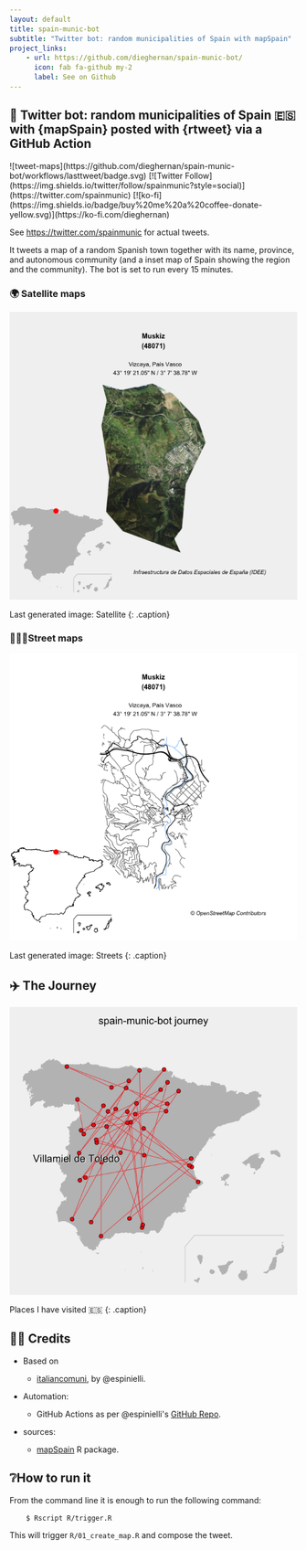 ```yaml
---
layout: default
title: spain-munic-bot
subtitle: "Twitter bot: random municipalities of Spain with mapSpain"
project_links:
    - url: https://github.com/dieghernan/spain-munic-bot/
      icon: fab fa-github my-2
      label: See on Github
---
```


## 🤖 Twitter bot: random municipalities of Spain 🇪🇸 with {mapSpain} posted with {rtweet} via a GitHub Action

<div markdown="1" class="badges">
![tweet-maps](https://github.com/dieghernan/spain-munic-bot/workflows/lasttweet/badge.svg)
[![Twitter Follow](https://img.shields.io/twitter/follow/spainmunic?style=social)](https://twitter.com/spainmunic)
[![ko-fi](https://img.shields.io/badge/buy%20me%20a%20coffee-donate-yellow.svg)](https://ko-fi.com/dieghernan)
</div>

See <https://twitter.com/spainmunic> for actual tweets.

It tweets a map of a random Spanish town together with its name, province, and autonomous community (and a inset map of Spain showing the region and the community). The bot is set to run every 15 minutes.

### 🌍 Satellite maps 

![last-map-satellite](/assets/img/munic-satellite.png)

Last generated image: Satellite 
{: .caption}

### 🚶🏻‍♂️Street maps 

![last-map-streets](/assets/img/munic-streets.png)

Last generated image: Streets
{: .caption}

## ✈️ The Journey

![journey](/assets/img/journey.png)

Places I have visited 🇪🇸
{: .caption}

## 🙌🏻 Credits

-   Based on

    -   [italiancomuni](https://twitter.com/italiancomuni), by \@espinielli.

-   Automation:

    -   GitHub Actions as per \@espinielli's [GitHub Repo](https://github.com/espinielli/italian-comuni-bot).

-   sources:

    -   [mapSpain](https://ropenspain.github.io/mapSpain/) R package.

## ❔How to run it

From the command line it is enough to run the following command:

        $ Rscript R/trigger.R

This will trigger `R/01_create_map.R` and compose the tweet.

